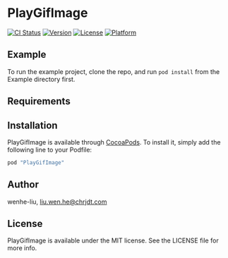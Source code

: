 # PlayGifImage

[![CI Status](http://img.shields.io/travis/wenhe-liu/PlayGifImage.svg?style=flat)](https://travis-ci.org/wenhe-liu/PlayGifImage)
[![Version](https://img.shields.io/cocoapods/v/PlayGifImage.svg?style=flat)](http://cocoapods.org/pods/PlayGifImage)
[![License](https://img.shields.io/cocoapods/l/PlayGifImage.svg?style=flat)](http://cocoapods.org/pods/PlayGifImage)
[![Platform](https://img.shields.io/cocoapods/p/PlayGifImage.svg?style=flat)](http://cocoapods.org/pods/PlayGifImage)

## Example

To run the example project, clone the repo, and run `pod install` from the Example directory first.

## Requirements

## Installation

PlayGifImage is available through [CocoaPods](http://cocoapods.org). To install
it, simply add the following line to your Podfile:

```ruby
pod "PlayGifImage"
```
## Author

wenhe-liu, liu.wen.he@chrjdt.com

## License

PlayGifImage is available under the MIT license. See the LICENSE file for more info.
